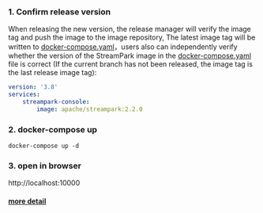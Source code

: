 
### 1. Confirm release version
When releasing the new version, the release manager will verify the image tag and push the image to the image repository,
The latest image tag will be written to [docker-compose.yaml](./docker-compose.yaml)，users also can independently verify whether the version of the StreamPark image in the [docker-compose.yaml](./docker-compose.yaml) file is correct (If the current branch has not been released, the image tag is the last release image tag):

```yaml
version: '3.8'
services:
    streampark-console:
        image: apache/streampark:2.2.0
```

### 2. docker-compose up

```shell
docker-compose up -d
```

### 3. open in browser

http://localhost:10000

#### [more detail](https://streampark.apache.org/docs/user-guide/docker-deployment)
